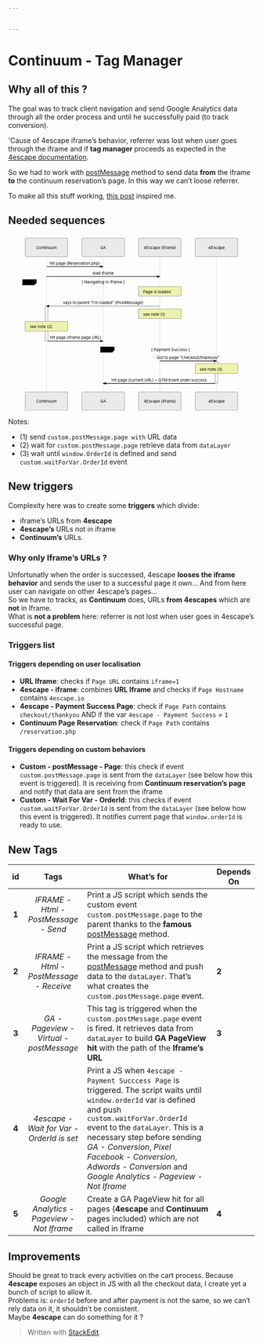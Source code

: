 ```yaml
---


---
```


<h1 id="continuum---tag-manager">Continuum - Tag Manager</h1>
<h2 id="why-all-of-this-">Why all of this ?</h2>
<p>The goal was to track client navigation and send Google Analytics data through all the order process and until he successfully paid (to track conversion).</p>
<p>'Cause of 4escape iframe’s behavior, referrer was lost when user goes through the iframe and if <strong>tag manager</strong> proceeds as expected in the <a href="https://4escape.groovehq.com/knowledge_base/topics/configurer-google-tag-manager-pour-analytics-adwords-et-facebook-pixel">4escape documentation</a>.</p>
<p>So we had to work with <a href="https://developer.mozilla.org/fr/docs/Web/API/Window/postMessage">postMessage</a> method to send data <strong>from</strong> the iframe <strong>to</strong> the continuum reservation’s page. In this way we can’t loose referrer.</p>
<p>To make all this stuff working, <a href="https://datarunsdeep.com.au/blog/how-track-iframes-google-tag-manager">this post</a> inspired me.</p>
<h2 id="needed-sequences">Needed sequences</h2>
<div class="mermaid"><svg xmlns="http://www.w3.org/2000/svg" id="mermaid-svg-UTgdlyqnhgKKc1R3" height="100%" width="100%" style="max-width:870px;" viewBox="-60 -10 870 617"><g></g><g><line id="actor11" x1="75" y1="5" x2="75" y2="606" class="actor-line" stroke-width="0.5px" stroke="#999"></line><rect x="0" y="0" fill="#eaeaea" stroke="#666" width="150" height="65" rx="3" ry="3" class="actor"></rect><text x="75" y="32.5" dominant-baseline="central" alignment-baseline="central" class="actor" style="text-anchor: middle;"><tspan x="75" dy="0">Continuum</tspan></text></g><g><line id="actor12" x1="275" y1="5" x2="275" y2="606" class="actor-line" stroke-width="0.5px" stroke="#999"></line><rect x="200" y="0" fill="#eaeaea" stroke="#666" width="150" height="65" rx="3" ry="3" class="actor"></rect><text x="275" y="32.5" dominant-baseline="central" alignment-baseline="central" class="actor" style="text-anchor: middle;"><tspan x="275" dy="0">GA</tspan></text></g><g><line id="actor13" x1="475" y1="5" x2="475" y2="606" class="actor-line" stroke-width="0.5px" stroke="#999"></line><rect x="400" y="0" fill="#eaeaea" stroke="#666" width="150" height="65" rx="3" ry="3" class="actor"></rect><text x="475" y="32.5" dominant-baseline="central" alignment-baseline="central" class="actor" style="text-anchor: middle;"><tspan x="475" dy="0">4Escape (Iframe)</tspan></text></g><g><line id="actor14" x1="675" y1="5" x2="675" y2="606" class="actor-line" stroke-width="0.5px" stroke="#999"></line><rect x="600" y="0" fill="#eaeaea" stroke="#666" width="150" height="65" rx="3" ry="3" class="actor"></rect><text x="675" y="32.5" dominant-baseline="central" alignment-baseline="central" class="actor" style="text-anchor: middle;"><tspan x="675" dy="0">4Escape</tspan></text></g><defs><marker id="arrowhead" refX="5" refY="2" markerWidth="6" markerHeight="4" orient="auto"><path d="M 0,0 V 4 L6,2 Z"></path></marker></defs><defs><marker id="crosshead" markerWidth="15" markerHeight="8" orient="auto" refX="16" refY="4"><path fill="black" stroke="#000000" stroke-width="1px" d="M 9,2 V 6 L16,4 Z" style="stroke-dasharray: 0, 0;"></path><path fill="none" stroke="#000000" stroke-width="1px" d="M 0,1 L 6,7 M 6,1 L 0,7" style="stroke-dasharray: 0, 0;"></path></marker></defs><g><text x="175" y="93" class="messageText" style="text-anchor: middle;">Hit page (Reservation.php)</text><line x1="75" y1="100" x2="275" y2="100" class="messageLine0" stroke-width="2" stroke="black" marker-end="url(#arrowhead)" style="fill: none;"></line></g><g><text x="275" y="128" class="messageText" style="text-anchor: middle;">load Iframe</text><line x1="75" y1="135" x2="475" y2="135" class="messageLine0" stroke-width="2" stroke="black" marker-end="url(#arrowhead)" style="fill: none;"></line></g><g><rect x="400" y="170" fill="#EDF2AE" stroke="#666" width="150" height="34" rx="0" ry="0" class="note"></rect><text x="396" y="194" fill="black" class="noteText"><tspan x="416" fill="black">Page is loaded</tspan></text></g><g><text x="275" y="232" class="messageText" style="text-anchor: middle;">says to parent "I'm loaded" (PostMessage)</text><line x1="475" y1="239" x2="75" y2="239" class="messageLine1" stroke-width="2" stroke="black" marker-end="url(#arrowhead)" style="stroke-dasharray: 3, 3; fill: none;"></line></g><g><rect x="70" y="241" fill="#f4f4f4" stroke="#666" width="10" height="121" rx="0" ry="0"></rect></g><g><rect x="400" y="249" fill="#EDF2AE" stroke="#666" width="150" height="34" rx="0" ry="0" class="note"></rect><text x="396" y="273" fill="black" class="noteText"><tspan x="416" fill="black">see note (1)</tspan></text></g><g><rect x="0" y="293" fill="#EDF2AE" stroke="#666" width="150" height="34" rx="0" ry="0" class="note"></rect><text x="-4" y="317" fill="black" class="noteText"><tspan x="16" fill="black">see note (2)</tspan></text></g><g><text x="177.5" y="355" class="messageText" style="text-anchor: middle;">Hit page (iframe page URL)</text><line x1="80" y1="362" x2="275" y2="362" class="messageLine0" stroke-width="2" stroke="black" marker-end="url(#arrowhead)" style="fill: none;"></line></g><g><line x1="-10" y1="145" x2="560" y2="145" class="loopLine"></line><line x1="560" y1="145" x2="560" y2="372" class="loopLine"></line><line x1="-10" y1="372" x2="560" y2="372" class="loopLine"></line><line x1="-10" y1="145" x2="-10" y2="372" class="loopLine"></line><polygon points="-10,145 40,145 40,158 31.6,165 -10,165" class="labelBox"></polygon><text x="-2.5" y="160" fill="black" class="labelText"><tspan x="-2.5" fill="black">loop</tspan></text><text x="275" y="160" fill="black" class="loopText" style="text-anchor: middle;"><tspan x="275" fill="black">[ Navigating In Iframe ]</tspan></text></g><g><text x="575" y="425" class="messageText" style="text-anchor: middle;">Got to page "checkout/thankyou"</text><line x1="475" y1="432" x2="675" y2="432" class="messageLine0" stroke-width="2" stroke="black" marker-end="url(#arrowhead)" style="fill: none;"></line></g><g><rect x="670" y="434" fill="#f4f4f4" stroke="#666" width="10" height="77" rx="0" ry="0"></rect></g><g><rect x="600" y="442" fill="#EDF2AE" stroke="#666" width="150" height="34" rx="0" ry="0" class="note"></rect><text x="596" y="466" fill="black" class="noteText"><tspan x="616" fill="black">see note (3)</tspan></text></g><g><text x="472.5" y="504" class="messageText" style="text-anchor: middle;">Hit page (current URL) + GTM Event order:success</text><line x1="670" y1="511" x2="275" y2="511" class="messageLine0" stroke-width="2" stroke="black" marker-end="url(#arrowhead)" style="fill: none;"></line></g><g><line x1="265" y1="382" x2="760" y2="382" class="loopLine"></line><line x1="760" y1="382" x2="760" y2="521" class="loopLine"></line><line x1="265" y1="521" x2="760" y2="521" class="loopLine"></line><line x1="265" y1="382" x2="265" y2="521" class="loopLine"></line><polygon points="265,382 315,382 315,395 306.6,402 265,402" class="labelBox"></polygon><text x="272.5" y="397" fill="black" class="labelText"><tspan x="272.5" fill="black">alt</tspan></text><text x="512.5" y="397" fill="black" class="loopText" style="text-anchor: middle;"><tspan x="512.5" fill="black">[ Payment Success ]</tspan></text></g><g><rect x="0" y="541" fill="#eaeaea" stroke="#666" width="150" height="65" rx="3" ry="3" class="actor"></rect><text x="75" y="573.5" dominant-baseline="central" alignment-baseline="central" class="actor" style="text-anchor: middle;"><tspan x="75" dy="0">Continuum</tspan></text></g><g><rect x="200" y="541" fill="#eaeaea" stroke="#666" width="150" height="65" rx="3" ry="3" class="actor"></rect><text x="275" y="573.5" dominant-baseline="central" alignment-baseline="central" class="actor" style="text-anchor: middle;"><tspan x="275" dy="0">GA</tspan></text></g><g><rect x="400" y="541" fill="#eaeaea" stroke="#666" width="150" height="65" rx="3" ry="3" class="actor"></rect><text x="475" y="573.5" dominant-baseline="central" alignment-baseline="central" class="actor" style="text-anchor: middle;"><tspan x="475" dy="0">4Escape (Iframe)</tspan></text></g><g><rect x="600" y="541" fill="#eaeaea" stroke="#666" width="150" height="65" rx="3" ry="3" class="actor"></rect><text x="675" y="573.5" dominant-baseline="central" alignment-baseline="central" class="actor" style="text-anchor: middle;"><tspan x="675" dy="0">4Escape</tspan></text></g></svg></div>
<p>Notes:</p>
<ul>
<li>(1) send <code>custom.postMessage.page with</code> URL data</li>
<li>(2) wait for <code>custom.postMessage.page</code> retrieve data from <code>dataLayer</code></li>
<li>(3) wait until <code>window.OrderId</code> is defined  and send <code>custom.waitForVar.OrderId</code> event</li>
</ul>
<h2 id="new-triggers">New triggers</h2>
<p>Complexity here was to create some <strong>triggers</strong> which divide:</p>
<ul>
<li>iframe’s URLs from <strong>4escape</strong></li>
<li><strong>4escape’s</strong> URLs not in iframe</li>
<li><strong>Continuum’s</strong> URLs.</li>
</ul>
<h3 id="why-only-iframes-urls-">Why only Iframe’s URLs ?</h3>
<p>Unfortunatly when the order is successed, 4escape <strong>looses the iframe behavior</strong> and sends the user to a successful page it own… And from here user can navigate on other 4escape’s pages…<br>
So we have to tracks, as <strong>Continuum</strong> does, URLs <strong>from 4escapes</strong> which are <strong>not</strong> in Iframe.<br>
What is <strong>not a problem</strong> here: referrer is not lost when user goes in 4escape’s successful page.</p>
<h3 id="triggers-list">Triggers list</h3>
<h4 id="triggers-depending-on-user-localisation">Triggers depending on user localisation</h4>
<ul>
<li><strong>URL Iframe</strong>: checks if <code>Page URL</code> contains <code>iframe=1</code></li>
<li><strong>4escape - iframe</strong>: combines <strong>URL Iframe</strong> and checks if <code>Page Hostname</code> contains <code>4escape.io</code></li>
<li><strong>4escape - Payment Success Page</strong>: check if <code>Page Path</code> contains <code>checkout/thankyou</code> AND if the var <code>4escape - Payment Success</code> = <code>1</code></li>
<li><strong>Continuum Page Reservation</strong>: check if <code>Page Path</code> contains <code>/reservation.php</code></li>
</ul>
<h4 id="triggers-depending-on-custom-behaviors">Triggers depending on custom behaviors</h4>
<ul>
<li><strong>Custom - postMessage - Page</strong>: this check if event <code>custom.postMessage.page</code> is sent from the <code>dataLayer</code> (see below how this event is triggered). It is receiving from <strong>Continuum reservation’s page</strong> and notify that data are sent from the iframe</li>
<li><strong>Custom - Wait For Var - OrderId</strong>: this checks if event <code>custom.waitForVar.OrderId</code> is sent from the <code>dataLayer</code> (see below how this event is triggered). It notifies current page that <code>window.orderId</code> is ready to use.</li>
</ul>
<h2 id="new-tags">New Tags</h2>

<table>
<thead>
<tr>
<th align="center">id</th>
<th align="center">Tags</th>
<th>What’s for</th>
<th>Depends On</th>
</tr>
</thead>
<tbody>
<tr>
<td align="center"><strong>1</strong></td>
<td align="center"><em>IFRAME - Html - PostMessage - Send</em></td>
<td>Print a JS script which sends the custom event <code>custom.postMessage.page</code> to the parent thanks to the <strong>famous</strong> <a href="https://developer.mozilla.org/fr/docs/Web/API/Window/postMessage">postMessage</a>  method.</td>
<td></td>
</tr>
<tr>
<td align="center"><strong>2</strong></td>
<td align="center"><em>IFRAME - Html - PostMessage - Receive</em></td>
<td>Print a JS script which retrieves the message from  the <a href="https://developer.mozilla.org/fr/docs/Web/API/Window/postMessage">postMessage</a>  method and push data to the <code>dataLayer</code>. That’s what creates the <code>custom.postMessage.page</code> event.</td>
<td><strong>2</strong></td>
</tr>
<tr>
<td align="center"><strong>3</strong></td>
<td align="center"><em>GA - Pageview - Virtual - postMessage</em></td>
<td>This tag is triggered when the <code>custom.postMessage.page</code> event is fired. It retrieves data from <code>dataLayer</code> to build <strong>GA PageView hit</strong> with the path of the <strong>Iframe’s URL</strong></td>
<td><strong>3</strong></td>
</tr>
<tr>
<td align="center"><strong>4</strong></td>
<td align="center"><em>4escape - Wait for Var - OrderId is set</em></td>
<td>Print a JS when  <code>4escape - Payment Succcess Page</code> is triggered. The script waits until <code>window.orderId</code> var is defined and push <code>custom.waitForVar.OrderId</code> event to the <code>dataLayer</code>. This is a necessary step before sending <em>GA - Conversion</em>, <em>Pixel Facebook - Conversion</em>, <em>Adwords - Conversion</em>  and <em>Google Analytics - Pageview - Not Iframe</em></td>
<td></td>
</tr>
<tr>
<td align="center"><strong>5</strong></td>
<td align="center"><em>Google Analytics - Pageview - Not Iframe</em></td>
<td>Create a GA PageView hit for all pages (<strong>4escape</strong> and <strong>Continuum</strong> pages included) which are not called in Iframe</td>
<td><strong>4</strong></td>
</tr>
</tbody>
</table><h2 id="improvements">Improvements</h2>
<p>Should be great to track every activities on the cart process. Because <strong>4escape</strong> exposes an object in JS with all the checkout data, I create yet a bunch of script to allow it.<br>
Problems is: <code>orderId</code> before and after payment is not the same, so we can’t rely data on it, it shouldn’t be consistent.<br>
Maybe <strong>4escape</strong> can do something for it ?</p>
<blockquote>
<p>Written with <a href="https://stackedit.io/">StackEdit</a>.</p>
</blockquote>

